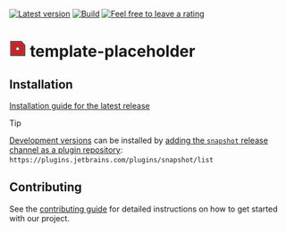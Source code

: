 [![Latest version](https://img.shields.io/jetbrains/plugin/v/pluginId?logo=jetbrains)](https://plugins.jetbrains.com/plugin/pluginId)
[![Build](https://img.shields.io/github/actions/workflow/status/xdev-software/template-placeholder/check-build.yml?branch=develop)](https://github.com/xdev-software/template-placeholder/actions/workflows/check-build.yml?query=branch%3Adevelop)
[![Feel free to leave a rating](https://img.shields.io/jetbrains/plugin/r/rating/pluginId?style=social&logo=jetbrains&label=Feel%20free%20to%20leave%20a%20rating)](https://plugins.jetbrains.com/plugin/pluginId/reviews)

# <img alt="Plugin icon" src="./src/main/resources/META-INF/pluginIcon.svg" width="30"> template-placeholder



## Installation
[Installation guide for the latest release](https://github.com/xdev-software/template-placeholder/releases/latest#Installation)

> [!TIP]  
> [Development versions](https://plugins.jetbrains.com/plugin/pluginId/versions/snapshot) can be installed by [adding the ``snapshot`` release channel as a plugin repository](https://www.jetbrains.com/help/idea/managing-plugins.html#repos):<br/>
> ``https://plugins.jetbrains.com/plugins/snapshot/list``

## Contributing
See the [contributing guide](./CONTRIBUTING.md) for detailed instructions on how to get started with our project.
